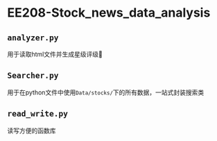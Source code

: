 # EE208-Stock_news_data_analysis

## `analyzer.py`
用于读取html文件并生成星级评级🌟

## `Searcher.py`
用于在python文件中使用`Data/stocks/`下的所有数据，一站式封装搜索类

## `read_write.py`
读写方便的函数库